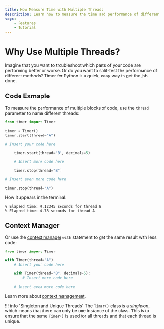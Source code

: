 ```yaml
---
title: How Measure Time with Multiple Threads
description: Learn how to measure the time and performance of different blocks of code using multiple threads. Includes code examples for beginners and advanced users.
tags:
    - Features
    - Tutorial
---
```


# Why Use Multiple Threads?
Imagine that you want to troubleshoot which parts of your code are performing better or worse. Or do you want to split-test the performance of different methods? Timer for Python is a quick, easy way to get the job done.

## Code Exmaple
To measure the performance of multiple blocks of code, use the `thread` parameter to name different threads:

```python linenums="1" hl_lines="4 8 12 16"
from timer import Timer

timer = Timer()
timer.start(thread="A")

# Insert your code here

    timer.start(thread="B", decimals=5)

    # Insert more code here

    timer.stop(thread="B")

# Insert even more code here

timer.stop(thread="A")
```

How it appears in the terminal:

<pre><code>% Elapsed time: 0.12345 seconds for thread <span class="fg-green">B</span>
% Elapsed time: 6.78 seconds for thread <span class="fg-green">A</span></code></pre>


## Context Manager
Or use the [context manager](context-manager.md) `with` statement to get the same result with less code:

```python linenums="1" hl_lines="3 6"
from timer import Timer

with Timer(thread="A")
    # Insert your code here

    with Timer(thread="B", decimals=5):
        # Insert more code here

    # Insert even more code here
```

Learn more about [context management](context-manager.md).

!!! info "Singleton and Unique Threads"
    The `Timer()` class is a _singleton_, which means that there can only be one instance of the class. This is to ensure that the same `Timer()` is used for all threads and that each thread is unique.
